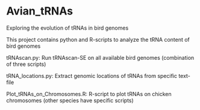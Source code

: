 # Avian_tRNAs
Exploring the evolution of tRNAs in bird genomes

This project contains python and R-scripts to analyze the tRNA content of bird genomes

tRNAscan.py: Run tRNAscan-SE on all available bird genomes (combination of three scripts)

tRNA_locations.py: Extract genomic locations of tRNAs from specific text-file

Plot_tRNAs_on_Chromosomes.R: R-script to plot tRNAs on chicken chromosomes (other species have specific scripts)
